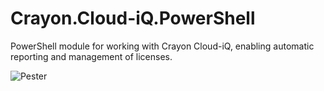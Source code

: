 # Crayon.Cloud-iQ.PowerShell
PowerShell module for working with Crayon Cloud-iQ, enabling automatic reporting and management of licenses.

![Pester](https://github.com/CrayonAS/CloudiQ.PowerShell/workflows/Pester/badge.svg?branch=master)
